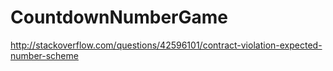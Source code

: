 # CountdownNumberGame
http://stackoverflow.com/questions/42596101/contract-violation-expected-number-scheme